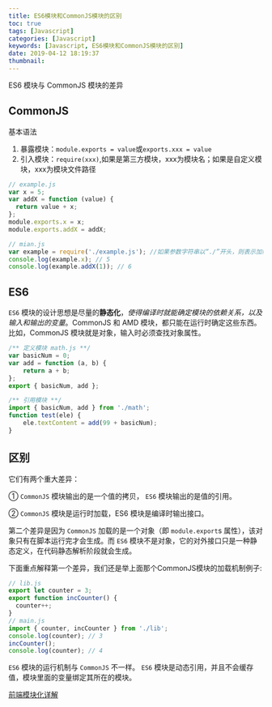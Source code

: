 ```yaml
---
title: ES6模块和CommonJS模块的区别
toc: true
tags: [Javascript]
categories: [Javascript]
keywords: [Javascript, ES6模块和CommonJS模块的区别]
date: 2019-04-12 18:19:37
thumbnail:
---
```


ES6 模块与 CommonJS 模块的差异

<!-- more -->
## CommonJS

基本语法
1. 暴露模块：`module.exports = value`或`exports.xxx = value`
2. 引入模块：`require(xxx)`,如果是第三方模块，xxx为模块名；如果是自定义模块，xxx为模块文件路径

```js
// example.js
var x = 5;
var addX = function (value) {
  return value + x;
};
module.exports.x = x;
module.exports.addX = addX;

// mian.js
var example = require('./example.js'); //如果参数字符串以“./”开头，则表示加载的是一个位于相对路径
console.log(example.x); // 5
console.log(example.addX(1)); // 6
```
## ES6

`ES6` 模块的设计思想是尽量的**静态化**，*使得编译时就能确定模块的依赖关系，以及输入和输出的变量*。CommonJS 和 AMD 模块，都只能在运行时确定这些东西。比如，CommonJS 模块就是对象，输入时必须查找对象属性。

```js
/** 定义模块 math.js **/
var basicNum = 0;
var add = function (a, b) {
    return a + b;
};
export { basicNum, add };

/** 引用模块 **/
import { basicNum, add } from './math';
function test(ele) {
    ele.textContent = add(99 + basicNum);
}
```

## 区别

它们有两个重大差异：

① `CommonJS` 模块输出的是一个值的拷贝， `ES6` 模块输出的是值的引用。

② `CommonJS` 模块是运行时加载，ES6 模块是编译时输出接口。

第二个差异是因为 `CommonJS` 加载的是一个对象（即 `module.export`s 属性），该对象只有在脚本运行完才会生成。而 `ES6` 模块不是对象，它的对外接口只是一种静态定义，在代码静态解析阶段就会生成。

下面重点解释第一个差异，我们还是举上面那个CommonJS模块的加载机制例子:

```js
// lib.js
export let counter = 3;
export function incCounter() {
  counter++;
}
// main.js
import { counter, incCounter } from './lib';
console.log(counter); // 3
incCounter();
console.log(counter); // 4
```

`ES6` 模块的运行机制与 `CommonJS` 不一样。 `ES6` 模块是动态引用，并且不会缓存值，模块里面的变量绑定其所在的模块。

[前端模块化详解](https://github.com/ljianshu/Blog/issues/48)